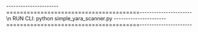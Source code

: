 ----------------------=======================================----------------------\n
RUN CLI: python simple_yara_scanner.py
----------------------=======================================----------------------
